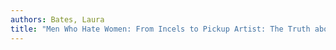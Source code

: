 ```yaml
---
authors: Bates, Laura
title: "Men Who Hate Women: From Incels to Pickup Artist: The Truth about Extreme Misogyny and How it Affects Us All"
---
```


